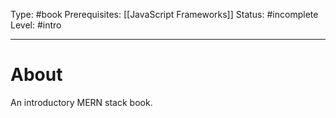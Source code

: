 Type: #book
Prerequisites: [[JavaScript Frameworks]]
Status: #incomplete 
Level: #intro 

----
# About

An introductory MERN stack book.